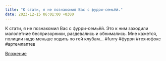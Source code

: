 ```yaml
---
title: "К стати, я не познакомил Вас с фурри-семьёй."
date: 2023-12-15 06:01:00 +0300
---
```


К стати, я не познакомил Вас с фурри-семьёй.
Это к ним заходили малолетние беспризорники, раздевались и обнимались.
Мне кажется, полиции надо меньше ходить по гей клубам...
#furry #фурри #технофокс #артемлаптев

[Вложение](https://vk.com/video41076938_456239715)

